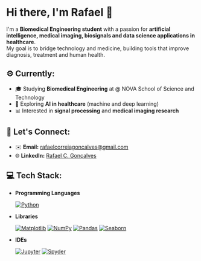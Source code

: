 # Hi there, I'm Rafael 👋

I'm a **Biomedical Engineering student** with a passion for **artificial intelligence, medical imaging, biosignals and data science applications in healthcare**.  
My goal is to bridge technology and medicine, building tools that improve diagnosis, treatment and human health.

## ⚙️ Currently:
- 🎓 Studying **Biomedical Engineering** at @ NOVA School of Science and Technology  
- 🤖 Exploring **AI in healthcare** (machine and deep learning)  
- 📊 Interested in **signal processing** and **medical imaging research**  

## 🔗 Let's Connect:
- ✉️ **Email:** [rafaelcorreiagoncalves@gmail.com](mailto:rafaelcorreiagoncalves@gmail.com)  
- 🌐 **LinkedIn:** [Rafael C. Gonçalves](https://www.linkedin.com/in/rafaelcorreiagoncalves/)  

## 💻 Tech Stack:

- **Programming Languages**
  
  [![Python](https://img.shields.io/badge/python-3670A0?style=for-the-badge&logo=python&logoColor=ffdd54)](https://www.python.org/)

- **Libraries**
  
  [![Matplotlib](https://img.shields.io/badge/matplotlib-11557C?style=for-the-badge&logo=matplotlib&logoColor=white)](https://matplotlib.org/) [![NumPy](https://img.shields.io/badge/numpy-013243?style=for-the-badge&logo=numpy&logoColor=white)](https://numpy.org/) [![Pandas](https://img.shields.io/badge/pandas-150458?style=for-the-badge&logo=pandas&logoColor=white)](https://pandas.pydata.org/) [![Seaborn](https://img.shields.io/badge/seaborn-4EABC2?style=for-the-badge&logo=seaborn&logoColor=white)](https://seaborn.pydata.org/)

- **IDEs**
  
  [![Jupyter](https://img.shields.io/badge/Jupyter-F37626?style=for-the-badge&logo=jupyter&logoColor=white)](https://jupyter.org/) [![Spyder](https://img.shields.io/badge/Spyder-8c0000?style=for-the-badge&logoColor=white)](https://www.spyder-ide.org/)
